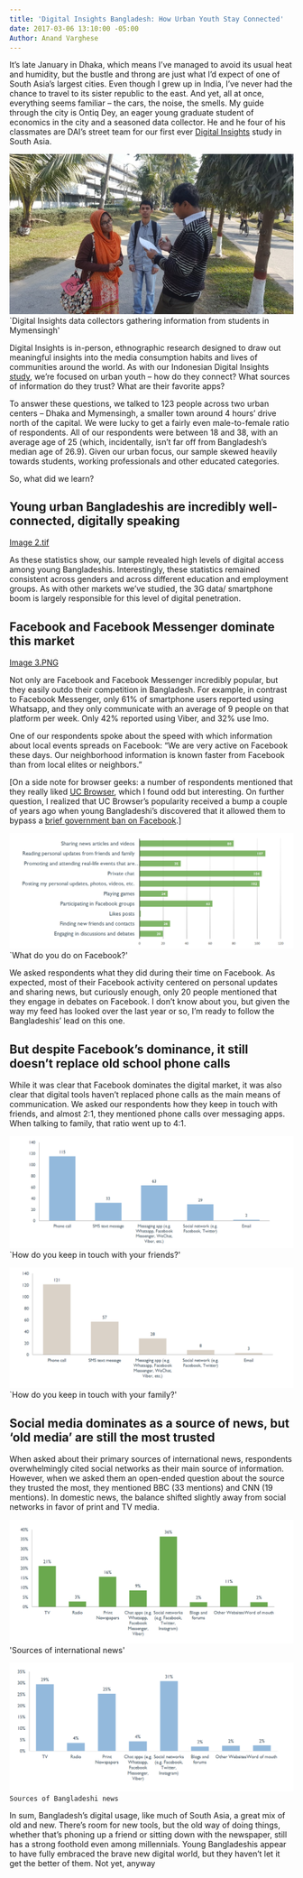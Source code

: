 ```yaml
---
title: 'Digital Insights Bangladesh: How Urban Youth Stay Connected'
date: 2017-03-06 13:10:00 -05:00
Author: Anand Varghese
---
```


It’s late January in Dhaka, which means I’ve managed to avoid its usual heat and humidity, but the bustle and throng are just what I’d expect of one of South Asia’s largest cities. Even though I grew up in India, I’ve never had the chance to travel to its sister republic to the east. And yet, all at once, everything seems familiar – the cars, the noise, the smells. My guide through the city is Ontiq Dey, an eager young graduate student of economics in the city and a seasoned data collector. He and he four of his classmates are DAI’s street team for our first ever [Digital Insights](https://dai-global-digital.com/tags/?tag=digital-insights) study in South Asia. 

![Image 1.jpg](/uploads/Image%201.jpg)
`Digital Insights data collectors gathering information from students in Mymensingh'

<!--more-->

Digital Insights is in-person, ethnographic research designed to draw out meaningful insights into the media consumption habits and lives of communities around the world. As with our Indonesian Digital Insights [study](https://dai-global-digital.com/indonesia-digital-insights.html), we’re focused on urban youth – how do they connect? What sources of information do they trust? What are their favorite apps? 

To answer these questions, we talked to 123 people across two urban centers – Dhaka and Mymensingh, a smaller town around 4 hours’ drive north of the capital.  We were lucky to get a fairly even male-to-female ratio of respondents. All of our respondents were between 18 and 38, with an average age of 25 (which, incidentally, isn’t far off from Bangladesh’s median age of 26.9). Given our urban focus, our sample skewed heavily towards students, working professionals and other educated categories. 

So, what did we learn?

## Young urban Bangladeshis are incredibly well-connected, digitally speaking

[Image 2.tif](/uploads/Image%202.tif)

As these statistics show, our sample revealed high levels of digital access among young Bangladeshis. Interestingly, these statistics remained consistent across genders and across different education and employment groups. As with other markets we’ve studied, the 3G data/ smartphone boom is largely responsible for this level of digital penetration. 

## Facebook and Facebook Messenger dominate this market

[Image 3.PNG](/uploads/Image%203.PNG)

Not only are Facebook and Facebook Messenger incredibly popular, but they easily outdo their competition in Bangladesh.  For example, in contrast to Facebook Messenger, only 61% of smartphone users reported using Whatsapp, and they only communicate with an average of 9 people on that platform per week. Only 42% reported using Viber, and 32% use Imo. 

One of our respondents spoke about the speed with which information about local events spreads on Facebook: “We are very active on Facebook these days. Our neighborhood information is known faster from Facebook than from local elites or neighbors.” 

[On a side note for browser geeks: a number of respondents mentioned that they really liked [UC Browser](https://play.google.com/store/apps/details?id=com.UCMobile.intl&hl=en), which I found odd but interesting. On further question, I realized that UC Browser’s popularity received a bump a couple of years ago when young Bangladeshi’s discovered that it allowed them to bypass a [brief government ban on Facebook](http://www.voanews.com/a/bangladesh-lifts-ban-facebook/3097865.html).] 

![Image 4.PNG](/uploads/Image%204.PNG)
`What do you do on Facebook?'

We asked respondents what they did during their time on Facebook.  As expected, most of their Facebook activity centered on personal updates and sharing news, but curiously enough, only 20 people mentioned that they engage in debates on Facebook. I don’t know about you, but given the way my feed has looked over the last year or so, I’m ready to follow the Bangladeshis’ lead on this one. 

## But despite Facebook’s dominance, it still doesn’t replace old school phone calls 

While it was clear that Facebook dominates the digital market, it was also clear that digital tools haven’t replaced phone calls as the main means of communication. We asked our respondents how they keep in touch with friends, and almost 2:1, they mentioned phone calls over messaging apps. When talking to family, that ratio went up to 4:1. 

![Image 5.PNG](/uploads/Image%205.PNG)
`How do you keep in touch with your friends?'

![Image 6.PNG](/uploads/Image%206.PNG)
`How do you keep in touch with your family?'

## Social media dominates as a source of news, but ‘old media’ are still the most trusted

When asked about their primary sources of international news, respondents overwhelmingly cited social networks as their main source of information. However, when we asked them an open-ended question about the source they trusted the most, they mentioned BBC (33 mentions) and CNN (19 mentions). In domestic news, the balance shifted slightly away from social networks in favor of print and TV media. 

![Image 7.PNG](/uploads/Image%207.PNG)
'Sources of international news'

![Image 8.PNG](/uploads/Image%208.PNG)
`Sources of Bangladeshi news`

In sum, Bangladesh’s digital usage, like much of South Asia, a great mix of old and new. There’s room for new tools, but the old way of doing things, whether that’s phoning up a friend or sitting down with the newspaper, still has a strong foothold even among millennials. Young Bangladeshis appear to have fully embraced the brave new digital world, but they haven’t let it get the better of them. Not yet, anyway